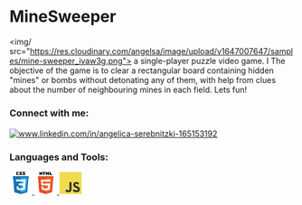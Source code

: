 # MineSweeper

<img/ src="https://res.cloudinary.com/angelsa/image/upload/v1647007647/samples/mine-sweeper_ivaw3g.png">
a single-player puzzle video game. I The objective of the game is to clear a rectangular board containing hidden "mines" or bombs without detonating any of them, with help from clues about the number of neighbouring mines in each field. Lets fun!

<h3 align="left">Connect with me:</h3>
<p align="left">
<a href="https://linkedin.com/in/www.linkedin.com/in/angelica-serebnitzki-165153192" target="blank"><img align="center" src="https://raw.githubusercontent.com/rahuldkjain/github-profile-readme-generator/master/src/images/icons/Social/linked-in-alt.svg" alt="www.linkedin.com/in/angelica-serebnitzki-165153192" height="30" width="40" /></a>
</p>

<h3 align="left">Languages and Tools:</h3>
<p align="left"> <a href="https://www.w3schools.com/css/" target="_blank" rel="noreferrer"> <img src="https://raw.githubusercontent.com/devicons/devicon/master/icons/css3/css3-original-wordmark.svg" alt="css3" width="40" height="40"/> </a> <a href="https://www.w3.org/html/" target="_blank" rel="noreferrer"> <img src="https://raw.githubusercontent.com/devicons/devicon/master/icons/html5/html5-original-wordmark.svg" alt="html5" width="40" height="40"/> </a> <a href="https://developer.mozilla.org/en-US/docs/Web/JavaScript" target="_blank" rel="noreferrer"> <img src="https://raw.githubusercontent.com/devicons/devicon/master/icons/javascript/javascript-original.svg" alt="javascript" width="40" height="40"/> </a> </p>
